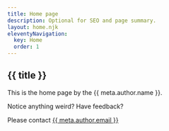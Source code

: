 ```yaml
---
title: Home page
description: Optional for SEO and page summary.
layout: home.njk
eleventyNavigation:
  key: Home
  order: 1
---
```


## {{ title }}

This is the home page by the {{ meta.author.name }}.

Notice anything weird? Have feedback?

Please contact <a href="mailto:{{ meta.author.email | url }}">{{ meta.author.email }}</a>
